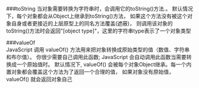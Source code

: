###toString
	当对象需要转换为字符串时，会调用它的toString()方法.。
	默认情况下，每个对象都会从Object上继承到toString()方法，
	如果这个方法没有被这个对象自身或者更接近的上层原型上的同名方法覆盖(遮蔽)，
	则调用该对象的toString()方法时会返回"[object type]"，这里的字符串type表示了一个对象类型


###valueOf	
	JavaScript 调用 valueOf() 方法用来把对象转换成原始类型的值（数值、字符串和布尔值）。 
	你很少需要自己调用此函数; JavaScript 会自动调用此函数当需要转换成一个原始值时。
	默认情况下, valueOf() 会被每个对象Object继承。每一个内置对象都会覆盖这个方法为了返回一个合理的值，
	如果对象没有原始值，valueOf() 就会返回对象自己
	
